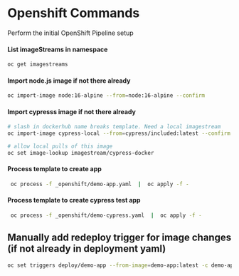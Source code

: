 # Openshift Commands

Perform the initial OpenShift Pipeline setup

#### List imageStreams in namespace
```bash
oc get imagestreams
```

#### Import node.js image if not there already
```bash
oc import-image node:16-alpine --from=node:16-alpine --confirm
```

#### Import cypresss image if not there already
```bash
# slash in dockerhub name breaks template. Need a local imagestream
oc import-image cypress-local --from=cypress/included:latest --confirm

# allow local pulls of this image
oc set image-lookup imagestream/cypress-docker
```

#### Process template to create app
```bash
 oc process -f _openshift/demo-app.yaml  |  oc apply -f -
 ```

#### Process template to create cypress test app
```bash
 oc process -f _openshift/demo-cypress.yaml  |  oc apply -f -
 ```

## Manually add redeploy trigger for image changes (if not already  in deployment yaml)
```bash
oc set triggers deploy/demo-app --from-image=demo-app:latest -c demo-app
```
